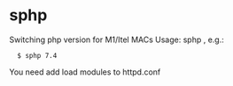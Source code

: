 # sphp
Switching php version for M1/Itel MACs
Usage: sphp <version>, e.g.:
```
  $ sphp 7.4
```

You need add load modules to httpd.conf   
